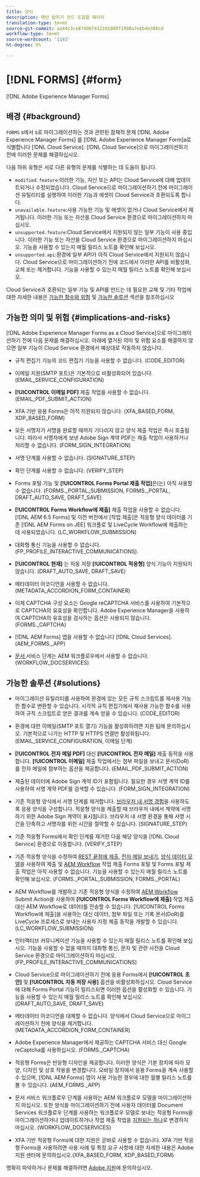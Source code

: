 ```yaml
---
title: 양식
description: 패턴 탐지기 코드 도움말 페이지
translation-type: tm+mt
source-git-commit: aa44c3ce87496f412191000f1980a7ebbde386cd
workflow-type: tm+mt
source-wordcount: '1143'
ht-degree: 0%

---
```



# [!DNL FORMS] {#form}

[!DNL Adobe Experience Manager Forms]

## 배경 {#background}

`FORMS` s에서 s로 마이그레이션하는 것과 관련된 잠재적 문제 [!DNL Adobe Experience Manager Forms] 를  [!DNL Adobe Experience Manager Form]a로 식별합니다 [!DNL Cloud Service]. [!DNL Cloud Service]으로 마이그레이션하기 전에 이러한 문제를 해결하십시오.

다음 하위 유형은 서로 다른 유형의 문제를 식별하는 데 도움이 됩니다.

* `modified.feature`:이러한 기능, 자산 또는 API는 Cloud Service에 대해 업데이트되거나 수정되었습니다. Cloud Service으로 마이그레이션하기 전에 마이그레이션 유틸리티를 실행하여 이러한 기능과 에셋이 Cloud Service과 호환되도록 합니다.
* `unavailable.feature`:사용 가능한 기능 및 에셋이 없거나 Cloud Service에서 제거됩니다. 이러한 기능 또는 자산을 Cloud Service 환경으로 마이그레이션하지 마십시오.
* `unsupported.feature`:Cloud Service에서 지원되지 않는 일부 기능이 사용 중입니다. 이러한 기능 또는 자산을 Cloud Service 환경으로 마이그레이션하지 마십시오. 기능을 사용할 수 있는지 매월 릴리스 노트를 확인해 보십시오.
* `unsupported.api`:환경에 일부 API가 아직 Cloud Service에서 지원되지 않습니다. Cloud Service으로 마이그레이션하기 전에 코드에서 이러한 API를 비활성화, 교체 또는 제거합니다. 기능을 사용할 수 있는지 매월 릴리스 노트를 확인해 보십시오.

Cloud Service과 호환되는 일부 기능 및 API를 만드는 데 필요한 교체 및 기타 작업에 대한 자세한 내용은 [가능한 함수와 위험](#implications-and-risks) 및 [가능한 솔루션](#solutions) 섹션을 참조하십시오

## 가능한 의미 및 위험 {#implications-and-risks}

[!DNL Adobe Experience Manager Forms as a Cloud Service]으로 마이그레이션하기 전에 다음 문제를 해결하십시오. 아래에 열거된 의미 및 위험 요소를 해결하지 않으면 일부 기능이 Cloud Service 환경에서 예상대로 작동하지 않습니다.

* 규칙 편집기 기능의 코드 편집기 기능을 사용할 수 없습니다. (CODE_EDITOR)

* 이메일 지원(SMTP 포트)은 기본적으로 비활성화되어 있습니다. (EMAIL_SERVICE_CONFIGURATION)

* **[!UICONTROL 이메일 PDF]** 제출 작업을 사용할 수 없습니다.(EMAIL_PDF_SUBMIT_ACTION)

* XFA 기반 응용 Forms은 아직 지원되지 않습니다. (XFA_BASED_FORM, XDP_BASED_FORM)

* 모든 서명자가 서명을 완료할 때까지 기다리지 않고 양식 제출 작업은 즉시 호출됩니다. 따라서 서명자에게 보낸 Adobe Sign 계약 PDF는 제출 작업이 사용하거나 처리할 수 없습니다. (FORM_SIGN_INTEGRATION)

* 서명 단계를 사용할 수 없습니다. (SIGNATURE_STEP)

* 확인 단계를 사용할 수 없습니다. (VERIFY_STEP)

* Forms 포털 기능 및 **[!UICONTROL Forms Portal 제출 작업]**&#x200B;은(는) 아직 사용할 수 없습니다. (FORMS._PORTAL_SUBMISSION, FORMS._PORTAL, DRAFT_AUTO_SAVE, DRAFT_SAVE)

* **[!UICONTROL Forms Workflow에 제출]** 제출 작업을 사용할 수 없습니다. [!DNL AEM 6.5 Forms] 및 이전 버전에서 [작업 제출]은 적응형 양식 데이터를 기존 [!DNL AEM Forms on JEE] 워크플로 및 LiveCycle Workflow에 제출하는 데 사용되었습니다. (LC_WORKFLOW_SUBMISSION)

* 대화형 통신 기능을 사용할 수 없습니다.  (FP_PROFILE_INTERACTIVE_COMMUNICATIONS).

* **[!UICONTROL 현재]** 는 자동 저장  **[!UICONTROL 적응형]** 양식 기능이 지원되지 않습니다. (DRAFT_AUTO_SAVE, DRAFT_SAVE)

* 메타데이터 아코디언을 사용할 수 없습니다. (METADATA_ACCORDION_FORM_CONTAINER)

* 이제 CAPTCHA 구성 요소는 Google reCAPTCHA 서비스를 사용하여 기본적으로 CAPTCHA의 유효성을 확인합니다. Adobe Experience Manager을 사용하여 CAPTCHA의 유효성을 검사하는 옵션은 사용되지 않습니다. (FORMS._CAPTCHA)

* [!DNL AEM Forms] 앱을 사용할 수 없습니다 [!DNL Cloud Services]. (AEM_FORMS._APP)

* [문서 ](https://experienceleague.adobe.com/docs/experience-manager-65/forms/install-aem-forms/osgi-installation/install-configure-document-services.html?lang=en#deployment-topology) 서비스 단계는 AEM 워크플로우에서 사용할 수 없습니다. (WORKFLOW_DOCSERVICES)

## 가능한 솔루션 {#solutions}

* 마이그레이션 유틸리티를 사용하여 환경에 있는 모든 규칙 스크립트를 재사용 가능한 함수로 변환할 수 있습니다. 시각적 규칙 편집기에서 재사용 가능한 함수를 사용하여 규칙 스크립트로 얻은 결과를 계속 얻을 수 있습니다. (CODE_EDITOR)

* 환경에 대한 이메일(SMTP 포트 열기) 기능을 활성화하려면 지원 팀에 문의하십시오. 기본적으로 나가는 HTTP 및 HTTPS 연결만 활성화됩니다. (EMAIL_SERVICE_CONFIGURATION, 이메일 단계)

* **[!UICONTROL 전자 메일 PDF]** 대신 **[!UICONTROL 전자 메일]** 제출 동작을 사용합니다. **[!UICONTROL 이메일]** 제출 작업에서는 첨부 파일을 보내고 문서(DoR)를 전자 메일에 첨부하는 옵션을 제공합니다. (EMAIL_PDF_SUBMIT_ACTION)

* 제출된 데이터에 Adobe Sign 계약 ID가 포함됩니다. 필요한 경우 서명 계약 ID를 사용하여 서명 계약 PDF를 검색할 수 있습니다.  (FORM_SIGN_INTEGRATION)

* 기존 적응형 양식에서 서명 단계를 제거합니다. [브라우저 내 서명 경험](https://medium.com/adobetech/using-adobe-sign-to-e-sign-an-adaptive-form-heres-the-best-way-to-do-it-dc3e15f9b684)을 사용하도록 응용 양식을 구성합니다. 적응형 양식을 제출할 때 브라우저 내에서 계약에 서명하기 위한 Adobe Sign 계약이 표시됩니다. 브라우저 내 서명 환경을 통해 서명 시간을 단축하고 서명자를 위한 시간을 절약할 수 있습니다. (SIGNATURE_STEP)

* 기존 적응형 Forms에서 확인 단계를 제거한 다음 해당 양식을 [!DNL Cloud Service] 환경으로 이동합니다. (VERIFY_STEP)

* 기존 적응형 양식을 수정하여 [REST 끝점에 제출](https://experienceleague.adobe.com/docs/experience-manager-forms-cloud-service/forms/create-an-adaptive-form/configure-submit-actions-and-metadata-submission/configuring-submit-actions.html#submit-to-rest-endpoint), [전자 메일 보내기](https://experienceleague.adobe.com/docs/experience-manager-forms-cloud-service/forms/create-an-adaptive-form/configure-submit-actions-and-metadata-submission/configuring-submit-actions.html#send-email), [양식 데이터 모델](https://experienceleague.adobe.com/docs/experience-manager-forms-cloud-service/forms/create-an-adaptive-form/configure-submit-actions-and-metadata-submission/configuring-submit-actions.html#submit-using-form-data-model)을 사용하여 제출 및 [AEM Workflow](https://experienceleague.adobe.com/docs/experience-manager-forms-cloud-service/forms/create-an-adaptive-form/configure-submit-actions-and-metadata-submission/configuring-submit-actions.html#invoke-an-aem-workflow) 작업 제출 Forms 포털 및 Forms 포털 제출 작업은 아직 사용할 수 없습니다. 기능을 사용할 수 있는지 매월 릴리스 노트를 확인해 보십시오. (FORMS._PORTAL_SUBMISSION, FORMS._PORTAL)

* AEM Workflow를 개발하고 기존 적응형 양식을 수정하여 [AEM Workflow](https://experienceleague.adobe.com/docs/experience-manager-forms-cloud-service/forms/create-an-adaptive-form/configure-submit-actions-and-metadata-submission/configuring-submit-actions.html#invoke-an-aem-workflow) Submit Action을 사용하여 **[!UICONTROL Forms Workflow에 제출]** 작업 제출 대신 AEM Workflow로 데이터를 전송할 수 있습니다. [!UICONTROL Forms Workflow에 제출]을 사용하는 대신 데이터, 첨부 파일 또는 기록 문서(DoR)를 LiveCycle 프로세스로 보내는 사용자 지정 제출 동작을 개발할 수 있습니다. (LC_WORKFLOW_SUBMISSION)

* 인터랙티브 커뮤니케이션 기능을 사용할 수 있는지 매월 릴리스 노트를 확인해 보십시오. 기능을 사용할 수 없을 때까지 대화형 통신, 문자 및 관련 사전을 Cloud Service 환경으로 마이그레이션하지 마십시오. (FP_PROFILE_INTERACTIVE_COMMUNICATIONS)

* Cloud Service으로 마이그레이션하기 전에 응용 Forms에서 **[!UICONTROL 초안]** 및 **[!UICONTROL 자동 저장 사용]** 옵션을 비활성화하십시오. Cloud Service에 대해 Forms Portal 기능이 릴리스되면 이러한 옵션을 활성화할 수 있습니다. 기능을 사용할 수 있는지 매월 릴리스 노트를 확인해 보십시오. (DRAFT_AUTO_SAVE, DRAFT_SAVE)

* 메타데이터 아코디언을 대체할 수 없습니다. 양식에서 Cloud Service으로 마이그레이션하기 전에 양식을 제거합니다.(METADATA_ACCORDION_FORM_CONTAINER)

* Adobe Experience Manager에서 제공하는 CAPTCHA 서비스 대신 Google reCaptcha를 사용하십시오. (FORMS._CAPTCHA)

* 적응형 Forms은 반응형 디자인을 제공합니다. 이러한 양식은 기본 장치에 따라 모양, 디자인 및 상호 작용을 변경합니다. 모바일 장치에서 응용 Forms을 계속 사용할 수 있으며, [!DNL AEM Forms] 앱이 사용 가능한 경우에 대한 월별 릴리스 노트를 볼 수 있습니다. (AEM_FORMS._APP)

* 문서 서비스 워크플로우 단계를 사용하는 AEM 워크플로우 모델을 마이그레이션하지 마십시오. 또한 양식을 마이그레이션하기 전에 사용자 데이터를 Document Services 워크플로우 단계를 사용하는 워크플로우 모델로 보내는 적응형 Forms을 마이그레이션하거나 업데이트하거나 작업 제출 작업을 [지원되는 하나](https://experienceleague.adobe.com/docs/experience-manager-forms-cloud-service/forms/create-an-adaptive-form/configure-submit-actions-and-metadata-submission/configuring-submit-actions.html)로 변경하지 마십시오. (WORKFLOW_DOCSERVICES)

* XFA 기반 적응형 Forms에 대한 지원은 곧바로 사용할 수 없습니다. XFA 기반 적응형 Forms을 사용하려면 사용 사례 및 특정 요구 사항에 대한 자세한 내용은 Adobe 지원 센터에 문의하십시오.(XFA_BASED_FORM, XDP_BASED_FORM)

명확히 파악하거나 문제를 해결하려면 [Adobe 지원](https://helpx.adobe.com/enterprise/using/support-for-experience-cloud.html)에 문의하십시오.
